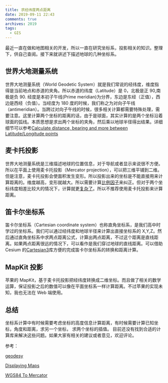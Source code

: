 ```yaml
---
title: 求经纬度两点距离
date: 2019-09-11 22:43
comments: true
archives: 2019
tags:
  - GIS
---
```


最近一直在做和地图相关的开发，所以一直在研究坐标系，投影相关的知识。整理下，供自己查阅。接下来就讲述下描述地球的几种坐标系。

## 世界大地测量系统

世界大地测量系统（World Geodetic System）就是我们常说的经纬度，维度指得是当前地点和赤道的夹角。所以赤道的纬度（Latitude）是 0，北极是正 90,南极是负 90.
经度是本初子午线(Prime meridian)为分界，东边是东经（正值），西边是西经（负值）。当经度为 180 度的时候，我们称之为对向子午线（antimeridian）。当跨过对向子午线的时候，很多相关计算都需要特殊处理，需要注意。这里计算两个坐标的距离的话，由于是球面，其实计算的是两个坐标沿着球面的弧线。本质思想是求出两个坐标的夹角，然后乘以地球半径得出结果。详细细节可以参考[Calculate distance, bearing and more between Latitude/Longitude points](http://www.movable-type.co.uk/scripts/latlong.html)

## 麦卡托投影

世界大地测量系统是三维描述地球的位置信息，对于导航或者显示来说很不方便。所以在平面上使用麦卡托投影（Mercator projection），可以把三维平铺到二维。但是注意，麦卡托投影会使面积发生变形。所以投影出来的坐标是不能直接用来计算距离的。维度越高，变形就越大。所以需要计算[比例因子](https://en.wikipedia.org/wiki/Mercator_projection#Scale_factor)来纠正。但对于两个坐标纬度相差比较大的情况下，计算就更[复杂了](https://gis.stackexchange.com/a/93335)。所以不推荐使用麦卡托投影来计算距离。

## 笛卡尔坐标系

笛卡尔坐标系（Cartesian coordinate system）也称直角坐标系，是我们高中时学过的坐标系。我们可以通过经纬度和地球半径来计算出直接坐标系的 X,Y,Z。然后通过直角坐标系中求两点距离公式，计算出两点距离，不过这个距离是直线距离。如果两点距离很远的情况下，可以看作是我们穿过地球的直线距离。可以借助 Cesium 的[Cartesian3](https://cesiumjs.org/Cesium/Build/Documentation/Cartesian3.html)库方便的完成笛卡尔坐标系的转换和距离计算。

## MapKit 投影

苹果的 MapKit，基于麦卡托投影把经纬度转换成二维坐标。而且做了相关的数学运算，保证投影之后的数值可以像在平面坐标系一样计算距离。不过苹果的实现未知，我也无法在 Web 端使用。

## 总结

坐标系计算中有时候需要考虑坐标的高度信息计算距离，有时候需要计算已知坐标，角度和距离，求另一个坐标， 求两个坐标的插值。 目前还没有找到合适的计算库来解决这些问题。如果大家有相关的建议或者意见，欢迎评论。

参考：

[geodesy](https://github.com/chrisveness/geodesy)

[Displaying Maps](https://developer.apple.com/library/archive/documentation/UserExperience/Conceptual/LocationAwarenessPG/MapKit/MapKit.html)

[WGS84 To Mercator](http://epsg.io/transform#s_srs=4326&t_srs=3857)
